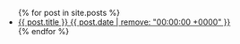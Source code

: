 <ul>
  {% for post in site.posts %}
    <li>
      <a href="{{ post.url }}">{{ post.title }} {{ post.date | remove: "00:00:00 +0000" }}</a>
    </li>
  {% endfor %}
</ul>
